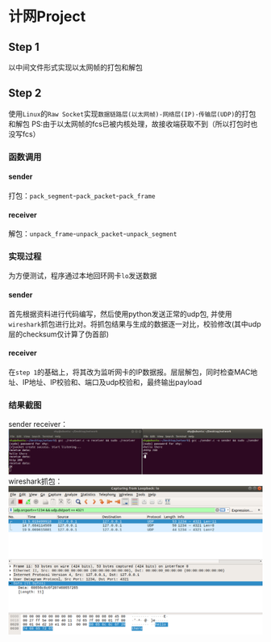 # 计网Project
## Step 1
以中间文件形式实现以太网帧的打包和解包

## Step 2
使用`Linux`的`Raw Socket`实现`数据链路层(以太网帧)-网络层(IP)-传输层(UDP)`的打包和解包
PS:由于以太网帧的fcs已被内核处理，故接收端获取不到（所以打包时也没写fcs）
### 函数调用
#### sender
打包：`pack_segment`-`pack_packet`-`pack_frame`
#### receiver
解包：`unpack_frame`-`unpack_packet`-`unpack_segment`

### 实现过程
为方便测试，程序通过本地回环网卡`lo`发送数据
#### sender
首先根据资料进行代码编写，然后使用python发送正常的udp包, 并使用`wireshark`抓包进行比对。将抓包结果与生成的数据逐一对比，校验修改(其中udp层的checksum仅计算了伪首部)
#### receiver
在`step 1`的基础上，将其改为监听网卡的IP数据报。层层解包，同时检查MAC地址、IP地址、IP校验和、端口及udp校验和，最终输出payload

### 结果截图
sender receiver：
![sender&receiver](img/sr.png)
wireshark抓包：
![wireshark](img/ws.png)